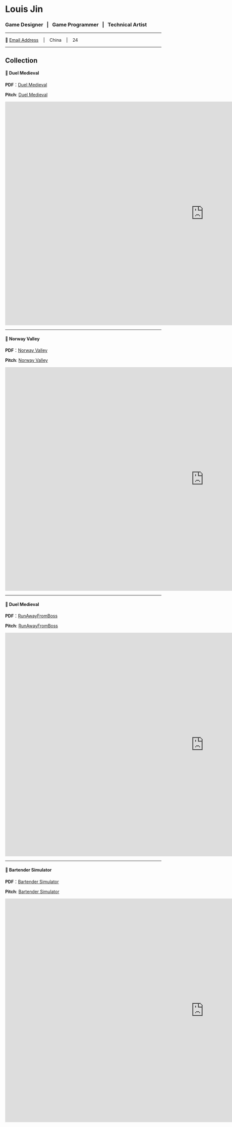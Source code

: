 # Louis Jin

### Game Designer&nbsp;&nbsp; | &nbsp;&nbsp;Game Programmer&nbsp;&nbsp; |  &nbsp;&nbsp;Technical Artist&nbsp;&nbsp;

---

📧 [Email Address](mailto:jinhalohawaii@gmail.com) &nbsp;&nbsp; | &nbsp;&nbsp; China &nbsp;&nbsp; | &nbsp;&nbsp; 24

---

## Collection

#### 🌟 Duel Medieval

**PDF**：[Duel Medieval](www.google.com)

**Pitch**: [Duel Medieval](https://youtu.be/lox2s1hWo2E)

<iframe width="1280" height="720" src="https://www.youtube.com/embed/lox2s1hWo2E" title="Duel Medieval Pitch Video" frameborder="0" allow="accelerometer; autoplay; clipboard-write; encrypted-media; gyroscope; picture-in-picture; web-share" referrerpolicy="strict-origin-when-cross-origin" allowfullscreen></iframe>



---

#### 🌟 Norway Valley

**PDF**：[Norway Valley](www.google.com)

**Pitch**: [Norway Valley](https://youtu.be/lox2s1hWo2E)

<iframe width="1280" height="720" src="https://www.youtube.com/embed/lox2s1hWo2E" title="Duel Medieval Pitch Video" frameborder="0" allow="accelerometer; autoplay; clipboard-write; encrypted-media; gyroscope; picture-in-picture; web-share" referrerpolicy="strict-origin-when-cross-origin" allowfullscreen></iframe>



---

#### 🌟 Duel Medieval

**PDF**：[RunAwayFromBoss](www.google.com)

**Pitch**: [RunAwayFromBoss](https://youtu.be/lox2s1hWo2E)

<iframe width="1280" height="720" src="https://www.youtube.com/embed/lox2s1hWo2E" title="Duel Medieval Pitch Video" frameborder="0" allow="accelerometer; autoplay; clipboard-write; encrypted-media; gyroscope; picture-in-picture; web-share" referrerpolicy="strict-origin-when-cross-origin" allowfullscreen></iframe>



---

#### 🌟 Bartender Simulator

**PDF**：[Bartender Simulator](www.google.com)

**Pitch**: [Bartender Simulator](https://youtu.be/lox2s1hWo2E)

<iframe width="1280" height="720" src="https://www.youtube.com/embed/lox2s1hWo2E" title="Duel Medieval Pitch Video" frameborder="0" allow="accelerometer; autoplay; clipboard-write; encrypted-media; gyroscope; picture-in-picture; web-share" referrerpolicy="strict-origin-when-cross-origin" allowfullscreen></iframe>

